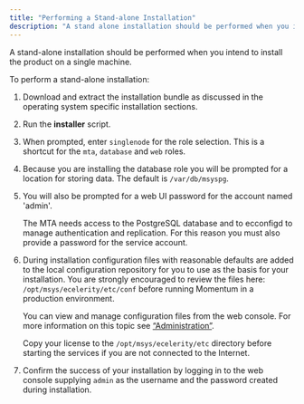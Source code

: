 ```yaml
---
title: "Performing a Stand-alone Installation"
description: "A stand alone installation should be performed when you intend to install the product on a single machine To perform a stand alone installation Download and extract the installation bundle as discussed in the operating system specific installation sections Run the installer script When prompted enter singlenode for the role..."
---
```


A stand-alone installation should be performed when you intend to install the product on a single machine.

To perform a stand-alone installation:

1.  Download and extract the installation bundle as discussed in the operating system specific installation sections.

2.  Run the **installer** script.

3.  When prompted, enter `singlenode` for the role selection. This is a shortcut for the `mta`, `database` and `web` roles.

4.  Because you are installing the database role you will be prompted for a location for storing data. The default is `/var/db/msyspg`.

5.  You will also be prompted for a web UI password for the account named 'admin'.

    The MTA needs access to the PostgreSQL database and to ecconfigd to manage authentication and replication. For this reason you must also provide a password for the service account.

6.  During installation configuration files with reasonable defaults are added to the local configuration repository for you to use as the basis for your installation. You are strongly encouraged to review the files here: `/opt/msys/ecelerity/etc/conf` before running Momentum in a production environment.

    You can view and manage configuration files from the web console. For more information on this topic see [“Administration”](/momentum/3/3-reference/web-3-administration).

    Copy your license to the `/opt/msys/ecelerity/etc` directory before starting the services if you are not connected to the Internet.

7.  Confirm the success of your installation by logging in to the web console supplying `admin` as the username and the password created during installation.